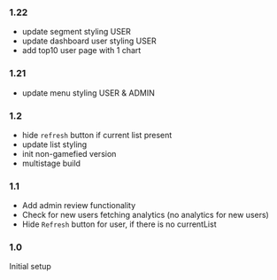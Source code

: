 ### 1.22
* update segment styling USER
* update dashboard user styling USER 
* add top10 user page with 1 chart 
### 1.21
* update menu styling USER & ADMIN
### 1.2
* hide `refresh` button if current list present
* update list styling
* init non-gamefied version
* multistage build 
### 1.1 
* Add admin review functionality
* Check for new users fetching analytics (no analytics for new users)
* Hide `Refresh` button for user, if there is no currentList 
### 1.0 
Initial setup
